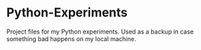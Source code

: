 # Python-Experiments
Project files for my Python experiments. Used as a backup in case something bad happens on my local machine.
